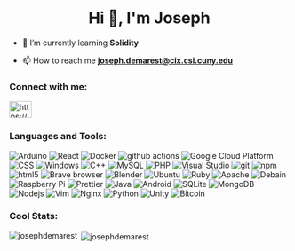 <h1 align="center">Hi 👋, I'm Joseph</h1>

- 🌱 I’m currently learning **Solidity**

- 📫 How to reach me **joseph.demarest@cix.csi.cuny.edu**

<h3 align="left">Connect with me:</h3>
<p align="left">
<a href="https://www.linkedin.com/in/joseph-demarest-463334124/" target="blank"><img align="center" src="https://cdn.jsdelivr.net/npm/simple-icons@3.0.1/icons/linkedin.svg" alt="https://www.linkedin.com/in/giannagalard/" height="30" width="40" /></a>
</p>

<h3 align="left">Languages and Tools:</h3>
<p>
  <img alt="Arduino" src="https://img.shields.io/badge/-Arduino-00979D?style=flat-square&logo=Arduino&logoColor=white" />
  <img alt="React" src="https://img.shields.io/badge/-React-45b8d8?style=flat-square&logo=react&logoColor=white" />
  <img alt="Docker" src="https://img.shields.io/badge/-Docker-46a2f1?style=flat-square&logo=docker&logoColor=white" />
  <img alt="github actions" src="https://img.shields.io/badge/-Github_Actions-2088FF?style=flat-square&logo=github-actions&logoColor=white" />
  <img alt="Google Cloud Platform" src="https://img.shields.io/badge/-Google_Cloud_Platform-1a73e8?style=flat-square&logo=google-cloud&logoColor=white" />
  <img alt="CSS" src="https://img.shields.io/badge/-CSS3-%231572B6?style=flat-square&logo=css3&logoColor=white" />
  <img alt="Windows" src="https://img.shields.io/badge/-Windows-0078D6?style=flat-square&logo=Windows&logoColor=white" />
  <img alt="C++" src="https://img.shields.io/badge/-C++-%2300599C?style=flat-square&logo=c%2B%2B&logoColor=white" />
  <img alt="MySQL" src="https://img.shields.io/badge/-MySQL-%2300f?style=flat-square&logo=MySQL&logoColor=white" />
  <img alt="PHP" src="https://img.shields.io/badge/-PHP-%23777BB4?style=flat-square&logo=php&logoColor=white" />
  <img alt="Visual Studio" src="https://img.shields.io/badge/-Visual Studio-5C2D91?style=flat-square&logo=visual-studio&logoColor=white" />
  <img alt="git" src="https://img.shields.io/badge/-Git-F05032?style=flat-square&logo=git&logoColor=white" />
  <img alt="npm" src="https://img.shields.io/badge/-NPM-CB3837?style=flat-square&logo=npm&logoColor=white" />
  <img alt="html5" src="https://img.shields.io/badge/-HTML5-E34F26?style=flat-square&logo=html5&logoColor=white" />
  <img alt="Brave browser" src="https://img.shields.io/badge/-Brave_Browser-FB542B?style=flat-square&logo=brave&logoColor=white" />
  <img alt="Blender" src="https://img.shields.io/badge/-Blender-FF4500?style=flat-square&logo=blender&logoColor=white" />
  <img alt="Ubuntu" src="https://img.shields.io/badge/-Ubuntu-E95420?style=flat-square&logo=Ubuntu&logoColor=white" />
  <img alt="Ruby" src="https://img.shields.io/badge/-Ruby-%23CC342D?style=flat-square&logo=ruby&logoColor=white" />
  <img alt="Apache" src="https://img.shields.io/badge/-Apache-%23D42029?style=flat-square&logo=Apache&logoColor=white" />
  <img alt="Debain" src="https://img.shields.io/badge/-Debain-D70A53?style=flat-square&logo=Debain&logoColor=white" />
  <img alt="Raspberry Pi" src="https://img.shields.io/badge/-Raspberry Pi-C51A4A?style=flat-square&logo=Raspberry-Pi&logoColor=white" /> 
  <img alt="Prettier" src="https://img.shields.io/badge/-Prettier-F7B93E?style=flat-square&logo=prettier&logoColor=white" />
  <img alt="Java" src="https://img.shields.io/badge/-Java-%23ED8B00?style=flat-square&logo=java&logoColor=white" />
  <img alt="Android" src="https://img.shields.io/badge/-Android-3DDC84?style=flat-square&logo=Android&logoColor=white" />
  <img alt="SQLite" src="https://img.shields.io/badge/-SQLite-2307405e?style=flat-square&logo=SQLite&logoColor=white" />
  <img alt="MongoDB" src="https://img.shields.io/badge/-MongoDB-13aa52?style=flat-square&logo=mongodb&logoColor=white" />
  <img alt="Nodejs" src="https://img.shields.io/badge/-NodeJS-43853d?style=flat-square&logo=Node.js&logoColor=white" />
  <img alt="Vim" src="https://img.shields.io/badge/-Vim-%2311AB00?style=flat-square&logo=Vim&logoColor=white" />
  <img alt="Nginx" src="https://img.shields.io/badge/-Nginx-%23009639?style=flat-square&logo=Nginx&logoColor=white" />
  <img alt="Python" src="https://img.shields.io/badge/-python-%2314354C?style=flat-square&logo=python&logoColor=white" />
  <img alt="Unity" src="https://img.shields.io/badge/-Unity-000000?style=flat-square&logo=Unity&logoColor=white" />
  <img alt="Bitcoin" src="https://img.shields.io/badge/-Bitcoin-000000?style=flat-square&logo=Bitcoin&logoColor=white" /> 
</p>


<h3 align="left">Cool Stats:</h3>
<p><img align="left" src="https://github-readme-stats.vercel.app/api/top-langs?username=josephdemarest&show_icons=true&theme=tokyonight&locale=en&layout=compact" alt="josephdemarest" /></p>

<p>&nbsp;<img align="center" src="https://github-readme-stats.vercel.app/api?username=josephdemarest&show_icons=true&theme=tokyonight&locale=en" alt="josephdemarest" /></p>

